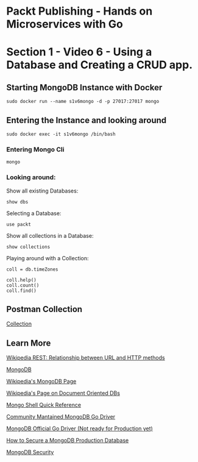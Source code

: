 # Packt Publishing - Hands on Microservices with Go
# Section 1 - Video 6 - Using a Database and Creating a CRUD app.

## Starting MongoDB Instance with Docker

`sudo docker run --name s1v6mongo -d -p 27017:27017 mongo` 

## Entering the Instance and looking around

`sudo docker exec -it s1v6mongo /bin/bash`

### Entering Mongo Cli

`mongo`

### Looking around:

Show all existing Databases: 

`show dbs`

Selecting a Database:

`use packt`

Show all collections in a Database:

`show collections`

Playing around with a Collection:

```
coll = db.timeZones

coll.help()
coll.count()
coll.find()
```

## Postman Collection

[Collection](https://github.com/PacktPublishing/Hands-on-Microservices-with-Go/blob/master/section-1/video-6/S1V6.postman_collection.json)

## Learn More

[Wikipedia REST: Relationship between URL and HTTP methods](https://en.wikipedia.org/wiki/Representational_state_transfer#Relationship_between_URL_and_HTTP_methods)

[MongoDB](https://www.mongodb.com/)


[Wikipedia's MongoDB Page](https://en.wikipedia.org/wiki/MongoDB)

[Wikipedia's Page on Document Oriented DBs](https://en.wikipedia.org/wiki/Document-oriented_database)

[Mongo Shell Quick Reference](https://docs.mongodb.com/manual/reference/mongo-shell/)

[Community Mantained MongoDB Go Driver](https://github.com/globalsign/mgo)

[MongoDB Official Go Driver (Not ready for Production yet)](https://github.com/mongodb/mongo-go-driver)

[How to Secure a MongoDB Production Database](https://www.cyberciti.biz/faq/how-to-secure-mongodb-nosql-production-database/)

[MongoDB Security](https://docs.mongodb.com/manual/security/)

